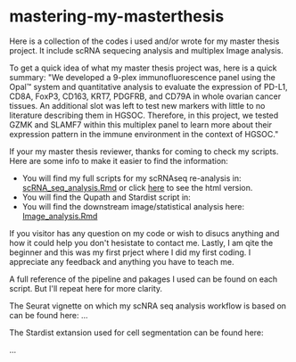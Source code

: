 # mastering-my-masterthesis
Here is a collection of the codes i used and/or wrote for my master thesis project. It include scRNA sequecing analysis and multiplex Image analysis.

To get a quick idea of what my master thesis project was, here is a quick summary: 
"We developed a 9-plex immunofluorescence panel using the Opal™ system and quantitative analysis to evaluate the expression of PD-L1, CD8A, FoxP3, CD163, KRT7, PDGFRB, and CD79A in whole ovarian cancer tissues. An additional slot was left to test new markers with little to no literature describing them in HGSOC. Therefore, in this project, we tested GZMK and SLAMF7 within this multiplex panel to learn more about their expression pattern in the immune environment in the context of HGSOC."

If your my master thesis reviewer, thanks for coming to check my scripts. Here are some info to make it easier to find the information: 
- You will find my full scripts for my scRNAseq re-analysis in: [scRNA_seq_analysis.Rmd](https://github.com/philouail/Mastering-my-masterthesis/blob/main/scRNA_seq_analysis.Rmd) or click [here](https://github.com/philouail/Mastering-my-masterthesis/blob/main/Full_work.html "download") to see the html version. 
- You will find the Qupath and Stardist script in: 
- You will find the downstream image/statistical analysis here: [Image_analysis.Rmd](https://github.com/philouail/Mastering-my-masterthesis/blob/main/Image_analysis.Rmd)

If you visitor has any question on my code or wish to disucs anything and how it could help you don't hesistate to contact me. 
Lastly, I am qite the beginner and this was my first prject where I did my first coding. I appreciate any feedback and anything you have to teach me. 


A full reference of the pipeline and pakages I used can be found on each script. 
But I'll repeat here for more clarity. 

The Seurat vignette on which my scNRA seq analysis workflow is based on can be found here: 
...


The Stardist extansion used for cell segmentation can be found here: 

... 
